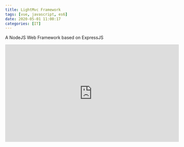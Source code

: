 ```yaml
---
title: LightMvc Framework
tags: [vue, javascript, es6]
date: 2020-05-01 11:00:17
categories: [IT]
---
```


A NodeJS Web Framework based on ExpressJS

<iframe width="560" height="315" src="https://www.youtube.com/embed/NFwMDOxnkXM" frameborder="0" allow="accelerometer; autoplay; encrypted-media; gyroscope; picture-in-picture" allowfullscreen></iframe>
